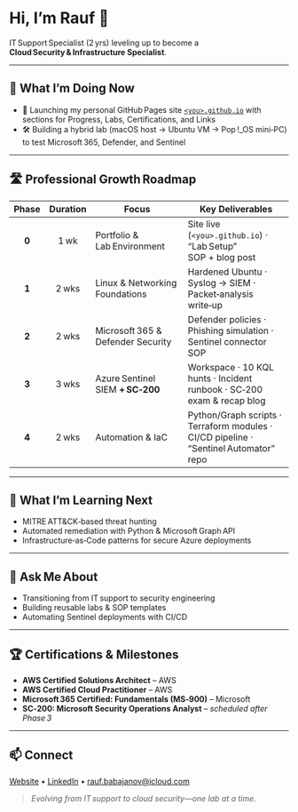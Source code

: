 # Hi, I’m Rauf 👋  
IT Support Specialist (2 yrs) leveling up to become a **Cloud Security & Infrastructure Specialist**.

---

## 🔄 What I’m Doing Now
- 🚀 Launching my personal GitHub Pages site [`<you>.github.io`](https://<you>.github.io) with sections for Progress, Labs, Certifications, and Links  
- 🛠️ Building a hybrid lab (macOS host → Ubuntu VM → Pop !_OS mini‑PC) to test Microsoft 365, Defender, and Sentinel  

---

## 🛣️ Professional Growth Roadmap

| Phase | Duration | Focus | Key Deliverables |
|:----:|:--------:|-------|------------------|
| **0** | 1 wk  | Portfolio & Lab Environment | Site live (`<you>.github.io`) · “Lab Setup” SOP + blog post |
| **1** | 2 wks | Linux & Networking Foundations | Hardened Ubuntu · Syslog → SIEM · Packet‑analysis write‑up |
| **2** | 2 wks | Microsoft 365 & Defender Security | Defender policies · Phishing simulation · Sentinel connector SOP |
| **3** | 3 wks | Azure Sentinel SIEM **+ SC‑200** | Workspace · 10 KQL hunts · Incident runbook · SC‑200 exam & recap blog |
| **4** | 2 wks | Automation & IaC | Python/Graph scripts · Terraform modules · CI/CD pipeline · “Sentinel Automator” repo |

---

## 🌱 What I’m Learning Next
- MITRE ATT&CK‑based threat hunting  
- Automated remediation with Python & Microsoft Graph API  
- Infrastructure‑as‑Code patterns for secure Azure deployments  

---

## 💬 Ask Me About
- Transitioning from IT support to security engineering  
- Building reusable labs & SOP templates  
- Automating Sentinel deployments with CI/CD  

---

## 🏆 Certifications & Milestones
- **AWS Certified Solutions Architect** – AWS  
- **AWS Certified Cloud Practitioner** – AWS  
- **Microsoft 365 Certified: Fundamentals (MS‑900)** – Microsoft  
- **SC‑200: Microsoft Security Operations Analyst** – *scheduled after Phase 3*  

---

## 📫 Connect
[Website](https://<you>.github.io) • [LinkedIn](https://www.linkedin.com/in/raufbabajanov/) • <rauf.babajanov@icloud.com>

> *Evolving from IT support to cloud security—one lab at a time.*

